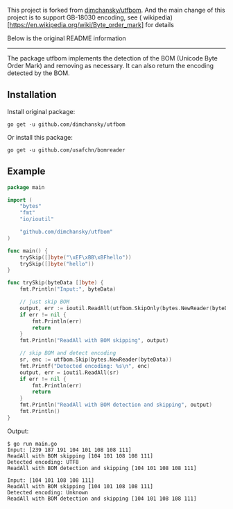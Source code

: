 This project is forked from [dimchansky/utfbom](https://github.com/dimchansky/utfbom). And the main
change of this project is to support GB-18030 encoding, see (
wikipedia)[https://en.wikipedia.org/wiki/Byte_order_mark] for details

Below is the original README information

---

The package utfbom implements the detection of the BOM (Unicode Byte Order Mark) and removing as
necessary. It can also return the encoding detected by the BOM.

## Installation

Install original package:

    go get -u github.com/dimchansky/utfbom

Or install this package:

    go get -u github.com/usafchn/bomreader

## Example

```go
package main

import (
	"bytes"
	"fmt"
	"io/ioutil"

	"github.com/dimchansky/utfbom"
)

func main() {
	trySkip([]byte("\xEF\xBB\xBFhello"))
	trySkip([]byte("hello"))
}

func trySkip(byteData []byte) {
	fmt.Println("Input:", byteData)

	// just skip BOM
	output, err := ioutil.ReadAll(utfbom.SkipOnly(bytes.NewReader(byteData)))
	if err != nil {
		fmt.Println(err)
		return
	}
	fmt.Println("ReadAll with BOM skipping", output)

	// skip BOM and detect encoding
	sr, enc := utfbom.Skip(bytes.NewReader(byteData))
	fmt.Printf("Detected encoding: %s\n", enc)
	output, err = ioutil.ReadAll(sr)
	if err != nil {
		fmt.Println(err)
		return
	}
	fmt.Println("ReadAll with BOM detection and skipping", output)
	fmt.Println()
}
```

Output:

```
$ go run main.go
Input: [239 187 191 104 101 108 108 111]
ReadAll with BOM skipping [104 101 108 108 111]
Detected encoding: UTF8
ReadAll with BOM detection and skipping [104 101 108 108 111]

Input: [104 101 108 108 111]
ReadAll with BOM skipping [104 101 108 108 111]
Detected encoding: Unknown
ReadAll with BOM detection and skipping [104 101 108 108 111]
```


